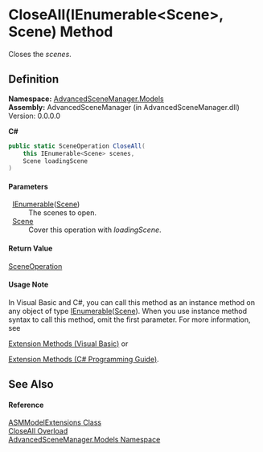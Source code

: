 # CloseAll(IEnumerable&lt;Scene&gt;, Scene) Method


Closes the *scenes*.



## Definition
**Namespace:** <a href="N_AdvancedSceneManager_Models.md">AdvancedSceneManager.Models</a>  
**Assembly:** AdvancedSceneManager (in AdvancedSceneManager.dll) Version: 0.0.0.0

**C#**
``` C#
public static SceneOperation CloseAll(
	this IEnumerable<Scene> scenes,
	Scene loadingScene
)
```



#### Parameters
<dl><dt>  <a href="https://learn.microsoft.com/dotnet/api/system.collections.generic.ienumerable-1" target="_blank" rel="noopener noreferrer">IEnumerable</a>(<a href="T_AdvancedSceneManager_Models_Scene.md">Scene</a>)</dt><dd>The scenes to open.</dd><dt>  <a href="T_AdvancedSceneManager_Models_Scene.md">Scene</a></dt><dd>Cover this operation with <em>loadingScene</em>.</dd></dl>

#### Return Value
<a href="T_AdvancedSceneManager_Core_SceneOperation.md">SceneOperation</a>

#### Usage Note
In Visual Basic and C#, you can call this method as an instance method on any object of type <a href="https://learn.microsoft.com/dotnet/api/system.collections.generic.ienumerable-1" target="_blank" rel="noopener noreferrer">IEnumerable</a>(<a href="T_AdvancedSceneManager_Models_Scene.md">Scene</a>). When you use instance method syntax to call this method, omit the first parameter. For more information, see <a href="https://docs.microsoft.com/dotnet/visual-basic/programming-guide/language-features/procedures/extension-methods" target="_blank" rel="noopener noreferrer">

Extension Methods (Visual Basic)</a> or <a href="https://docs.microsoft.com/dotnet/csharp/programming-guide/classes-and-structs/extension-methods" target="_blank" rel="noopener noreferrer">

Extension Methods (C# Programming Guide)</a>.

## See Also


#### Reference
<a href="T_AdvancedSceneManager_Models_ASMModelExtensions.md">ASMModelExtensions Class</a>  
<a href="Overload_AdvancedSceneManager_Models_ASMModelExtensions_CloseAll.md">CloseAll Overload</a>  
<a href="N_AdvancedSceneManager_Models.md">AdvancedSceneManager.Models Namespace</a>  
